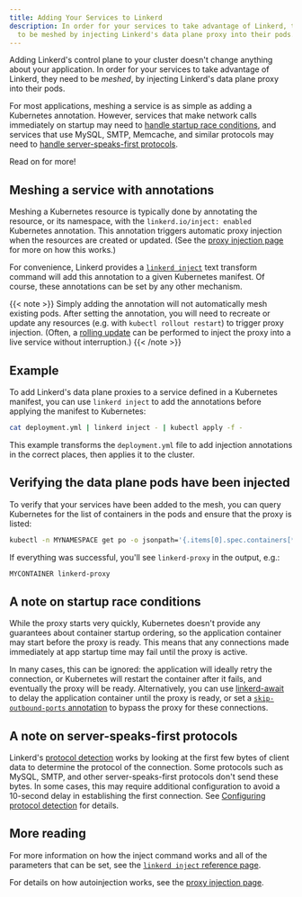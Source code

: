 ```yaml
---
title: Adding Your Services to Linkerd
description: In order for your services to take advantage of Linkerd, they also need
  to be meshed by injecting Linkerd's data plane proxy into their pods.
---
```


Adding Linkerd's control plane to your cluster doesn't change anything about
your application. In order for your services to take advantage of Linkerd, they
need to be *meshed*, by injecting Linkerd's data plane proxy into their pods.

For most applications, meshing a service is as simple as adding a Kubernetes
annotation. However, services that make network calls immediately on startup
may need to [handle startup race
conditions](#a-note-on-startup-race-conditions), and services that use MySQL,
SMTP, Memcache, and similar protocols may need to [handle server-speaks-first
protocols](#a-note-on-server-speaks-first-protocols).

Read on for more!

## Meshing a service with annotations

Meshing a Kubernetes resource is typically done by annotating the resource, or
its namespace, with the `linkerd.io/inject: enabled` Kubernetes annotation.
This annotation triggers automatic proxy injection when the resources are
created or updated. (See the [proxy injection
page](../features/proxy-injection/) for more on how this works.)

For convenience, Linkerd provides a [`linkerd
inject`](../reference/cli/inject/) text transform command will add this
annotation to a given Kubernetes manifest.  Of course, these annotations can be
set by any other mechanism.

{{< note >}}
Simply adding the annotation will not automatically mesh existing pods. After
setting the annotation, you will need to recreate or update any resources (e.g.
with `kubectl rollout restart`) to trigger proxy injection. (Often, a
[rolling
update](https://kubernetes.io/docs/tutorials/kubernetes-basics/update/update-intro/)
can be performed to inject the proxy into a live service without interruption.)
{{< /note >}}

## Example

To add Linkerd's data plane proxies to a service defined in a Kubernetes
manifest, you can use `linkerd inject` to add the annotations before applying
the manifest to Kubernetes:

```bash
cat deployment.yml | linkerd inject - | kubectl apply -f -
```

This example transforms the `deployment.yml` file to add injection annotations
in the correct places, then applies it to the cluster.

## Verifying the data plane pods have been injected

To verify that your services have been added to the mesh, you can query
Kubernetes for the list of containers in the pods and ensure that the proxy is
listed:

```bash
kubectl -n MYNAMESPACE get po -o jsonpath='{.items[0].spec.containers[*].name}'
```

If everything was successful, you'll see `linkerd-proxy` in the output, e.g.:

```bash
MYCONTAINER linkerd-proxy
```

## A note on startup race conditions

While the proxy starts very quickly, Kubernetes doesn't provide any guarantees
about container startup ordering, so the application container may start before
the proxy is ready. This means that any connections made immediately at app
startup time may fail until the proxy is active.

In many cases, this can be ignored: the application will ideally retry the
connection, or Kubernetes will restart the container after it fails, and
eventually the proxy will be ready. Alternatively, you can use
[linkerd-await](https://github.com/linkerd/linkerd-await) to delay the
application container until the proxy is ready, or set a
[`skip-outbound-ports`
annotation](../features/protocol-detection/#skipping-the-proxy)
to bypass the proxy for these connections.

## A note on server-speaks-first protocols

Linkerd's [protocol
detection](../features/protocol-detection/) works by
looking at the first few bytes of client data to determine the protocol of the
connection. Some protocols such as MySQL, SMTP, and other server-speaks-first
protocols don't send these bytes. In some cases, this may require additional
configuration to avoid a 10-second delay in establishing the first connection.
See [Configuring protocol
detection](../features/protocol-detection/#configuring-protocol-detection)
for details.

## More reading

For more information on how the inject command works and all of the parameters
that can be set, see the [`linkerd inject` reference
page](../reference/cli/inject/).

For details on how autoinjection works, see the [proxy injection
page](../features/proxy-injection/).
